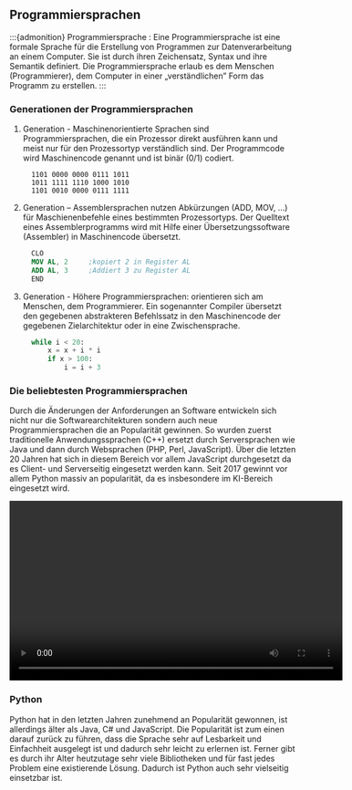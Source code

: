 ## Programmiersprachen

:::{admonition} 
Programmiersprache
: Eine Programmiersprache ist eine formale Sprache für die Erstellung von Programmen zur Datenverarbeitung an einem Computer. Sie ist durch ihren Zeichensatz, Syntax und ihre Semantik definiert. Die Programmiersprache erlaub es dem Menschen (Programmierer), dem Computer in einer „verständlichen” Form das Programm zu erstellen.
:::


### Generationen der Programmiersprachen

1. Generation - Maschinenorientierte Sprachen sind Programmiersprachen, die ein Prozessor direkt ausführen kann und meist nur für den Prozessortyp verständlich sind. Der Programmcode wird Maschinencode genannt und ist binär (0/1) codiert. 
    ```
      1101 0000 0000 0111 1011
      1011 1111 1110 1000 1010
      1101 0010 0000 0111 1111
    ```

2. Generation – Assemblersprachen nutzen Abkürzungen (ADD, MOV, …) für Maschienenbefehle eines bestimmten Prozessortyps. Der Quelltext eines Assemblerprogramms wird mit Hilfe einer Übersetzungssoftware (Assembler) in Maschinencode übersetzt.
    ```nasm
      CLO
      MOV AL, 2     ;kopiert 2 in Register AL
      ADD AL, 3     ;Addiert 3 zu Register AL
      END
    ```

3. Generation - Höhere Programmiersprachen: orientieren sich am Menschen, dem Programmierer. Ein sogenannter Compiler übersetzt den gegebenen abstrakteren Befehlssatz in den Maschinencode der gegebenen Zielarchitektur oder in eine Zwischensprache.
    ```python
      while i < 20:
          x = x + i * i
          if x > 100:
              i = i + 3
    ```

### Die beliebtesten Programmiersprachen

<!-- ![Most popular programming languages on stack overflow](images/stackoverflow.png) -->

Durch die Änderungen der Anforderungen an Software entwickeln sich nicht nur die Softwarearchitekturen sondern auch neue Programmiersprachen die an Popularität gewinnen. So wurden zuerst traditionelle Anwendungssprachen (C++) ersetzt durch Serversprachen wie Java und dann durch Websprachen (PHP, Perl, JavaScript). Über die letzten 20 Jahren hat sich in diesem Bereich vor allem JavaScript durchgesetzt da es Client- und Serverseitig eingesetzt werden kann. Seit 2017 gewinnt vor allem Python massiv an popularität, da es insbesondere im KI-Bereich eingesetzt wird.

<video width="584" height="315" controls>
  <source src="../_images/top_prog_languages.mp4" type="video/mp4">
  Your browser does not support the video tag.
</video>


### Python

<!-- ![Development of popularity of python](images/python_popularity.png) -->

Python hat in den letzten Jahren zunehmend an Popularität gewonnen, ist allerdings älter als Java, C# und JavaScript. Die Popularität ist zum einen darauf zurück zu führen, dass die Sprache sehr auf Lesbarkeit und Einfachheit ausgelegt ist und dadurch sehr leicht zu erlernen ist. Ferner gibt es durch ihr Alter heutzutage sehr viele Bibliotheken und für fast jedes Problem eine existierende Lösung. Dadurch ist Python auch sehr vielseitig einsetzbar ist.